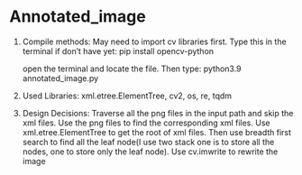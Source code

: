 # Annotated_image
1. Compile methods: 
	May need to import cv libraries first. Type this in the terminal if don’t have yet:
	pip install opencv-python
	
	open the terminal and locate the file. Then type:
	python3.9 annotated_image.py
2. Used Libraries:
	xml.etree.ElementTree, cv2, os, re, tqdm
3. Design Decisions:
	Traverse all the png files in the input path and skip the xml files. 
    Use the png files to find the corresponding xml files.
    Use xml.etree.ElementTree to get the root of xml files. Then use breadth first search to find all the leaf node(I use two stack one is to store all the nodes, one to store only the leaf node).
    Use cv.imwrite to rewrite the image